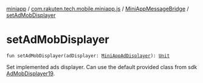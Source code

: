[miniapp](../../index.md) / [com.rakuten.tech.mobile.miniapp.js](../index.md) / [MiniAppMessageBridge](index.md) / [setAdMobDisplayer](./set-ad-mob-displayer.md)

# setAdMobDisplayer

`fun setAdMobDisplayer(adDisplayer: `[`MiniAppAdDisplayer`](../../com.rakuten.tech.mobile.miniapp.ads/-mini-app-ad-displayer/index.md)`): `[`Unit`](https://kotlinlang.org/api/latest/jvm/stdlib/kotlin/-unit/index.html)

Set implemented ads displayer. Can use the default provided class from sdk [AdMobDisplayer19](../../com.rakuten.tech.mobile.miniapp.ads/-ad-mob-displayer19/index.md).

